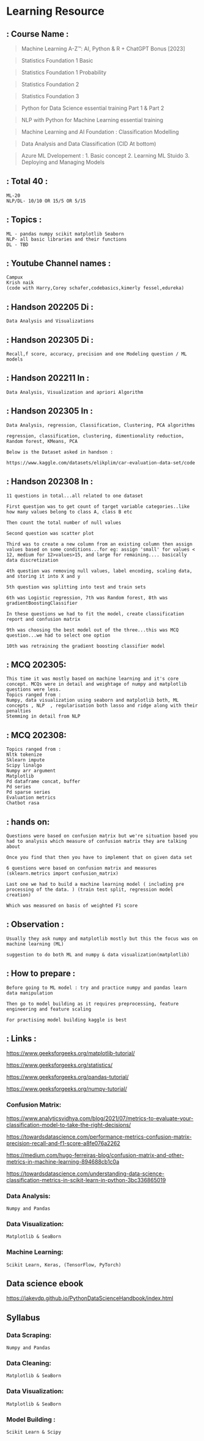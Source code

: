 # Learning Resource

## : Course Name :

> Machine Learning A-Z™: AI, Python & R + ChatGPT Bonus [2023]

> Statistics Foundation 1 Basic

> Statistics Foundation 1 Probability

> Statistics Foundation 2

> Statistics Foundation 3

> Python for Data Science essential training Part 1 & Part 2

> NLP with Python for Machine Learning essential training

> Machine Learning and AI Foundation : Classification Modelling

> Data Analysis and Data Classification (CID At bottom)

> Azure ML Dvelopement : 1. Basic concept 2. Learning ML Stuido 3. Deploying and Managing Models

## : Total 40 :

```
ML-20
NLP/DL- 10/10 OR 15/5 OR 5/15
```

## : Topics :

```
ML - pandas numpy scikit matplotlib Seaborn
NLP- all basic libraries and their functions
DL - TBD
```

## : Youtube Channel names : 

```
Campux
Krish naik
(code with Harry,Corey schafer,codebasics,kimerly fessel,edureka)
```

## : Handson 202205 Di  :

```
Data Analysis and Visualizations
```

## : Handson 202305 Di :

```
Recall,f score, accuracy, precision and one Modeling question / ML models
```

## : Handson 202211 In :

```
Data Analysis, Visualization and apriori Algorithm
```

## : Handson 202305 In :

```
Data Analysis, regression, Classification, Clustering, PCA algorithms

regression, classification, clustering, dimentionality reduction, Random forest, KMeans, PCA

Below is the Dataset asked in handson :

https://www.kaggle.com/datasets/elikplim/car-evaluation-data-set/code
```

## : Handson 202308 In :

```
11 questions in total...all related to one dataset

First question was to get count of target variable categories..like how many values belong to class A, class B etc

Then count the total number of null values

Second question was scatter plot

Third was to create a new column from an existing column then assign values based on some conditions...for eg: assign 'small' for values < 12, medium for 12>values>15, and large for remaining.... basically data discretization

4th question was removing null values, label encoding, scaling data, and storing it into X and y

5th question was splitting into test and train sets

6th was Logistic regression, 7th was Random forest, 8th was gradientBoostingClassifier

In these questions we had to fit the model, create classification report and confusion matrix

9th was choosing the best model out of the three...this was MCQ question...we had to select one option

10th was retraining the gradient boosting classifier model
```

## : MCQ 202305:

```
This time it was mostly based on machine learning and it's core concept. MCQs were in detail and weightage of numpy and matplotlib questions were less.
Topics ranged from :
Numpy, data visualization using seaborn and matplotlib both, ML concepts , NLP  , regularisation both lasso and ridge along with their penalties 
Stemming in detail from NLP
```

## : MCQ 202308:

```
Topics ranged from :
Nltk tokenize
Sklearn impute
Scipy linalgo
Numpy arr argument
Matplotlib
Pd dataframe concat, buffer
Pd series
Pd sparse series
Evaluation metrics
Chatbot rasa
```

## : hands on:

```
Questions were based on confusion matrix but we're situation based you had to analysis which measure of confusion matrix they are talking about

Once you find that then you have to implement that on given data set

6 questions were based on confusion matrix and measures (sklearn.metrics import confusion_matrix)

Last one we had to build a machine learning model ( including pre processing of the data. ) (train test split, regression model creation)

Which was measured on basis of weighted F1 score
```

## : Observation :

```
Usually they ask numpy and matplotlib mostly but this the focus was on machine learning (ML)

suggestion to do both ML and numpy & data visualization(matplotlib)
```

## : How to prepare :

```
Before going to ML model : try and practice numpy and pandas learn data manipulation

Then go to model building as it requires preprocessing, feature engineering and feature scaling

For practising model building kaggle is best 
```

## : Links :


<https://www.geeksforgeeks.org/matplotlib-tutorial/>

<https://www.geeksforgeeks.org/statistics/>

<https://www.geeksforgeeks.org/pandas-tutorial/>

<https://www.geeksforgeeks.org/numpy-tutorial/>

### Confusion Matrix:



<https://www.analyticsvidhya.com/blog/2021/07/metrics-to-evaluate-your-classification-model-to-take-the-right-decisions/>

<https://towardsdatascience.com/performance-metrics-confusion-matrix-precision-recall-and-f1-score-a8fe076a2262>

<https://medium.com/hugo-ferreiras-blog/confusion-matrix-and-other-metrics-in-machine-learning-894688cb1c0a>

<https://towardsdatascience.com/understanding-data-science-classification-metrics-in-scikit-learn-in-python-3bc336865019>


### Data Analysis:


```Numpy and Pandas```

### Data Visualization:


```Matplotlib & SeaBorn```

### Machine Learning:


```Scikit Learn, Keras, (TensorFlow, PyTorch)```

## Data science ebook

<https://jakevdp.github.io/PythonDataScienceHandbook/index.html>

## Syllabus
### Data Scraping:


```Numpy and Pandas```

### Data Cleaning:


```Matplotlib & SeaBorn```

### Data Visualization:


```Matplotlib & SeaBorn```

### Model Building :


```Scikit Learn & Scipy```
